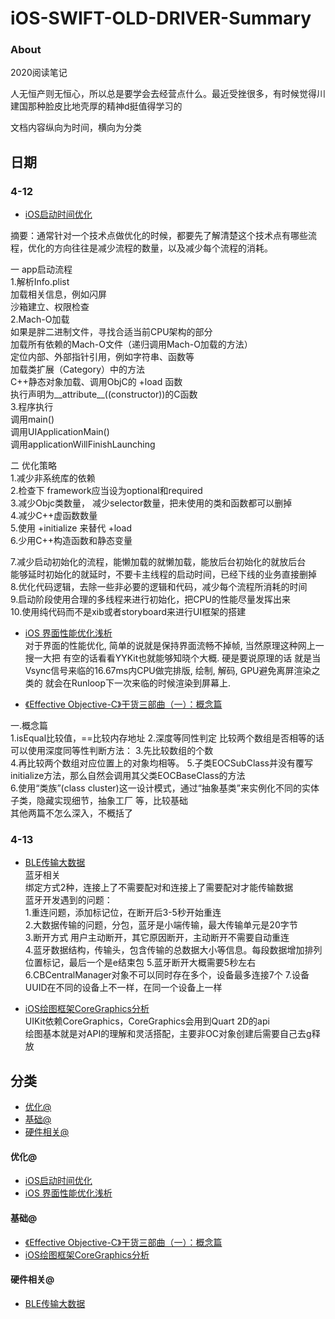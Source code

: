 # iOS-SWIFT-OLD-DRIVER-Summary

### About

2020阅读笔记  

人无恒产则无恒心，所以总是要学会去经营点什么。最近受挫很多，有时候觉得川建国那种脸皮比地壳厚的精神d挺值得学习的  

文档内容纵向为时间，横向为分类  

## 日期

### 4-12
* [iOS启动时间优化](http://www.zoomfeng.com/blog/launch-time.html)   

 摘要：通常针对一个技术点做优化的时候，都要先了解清楚这个技术点有哪些流程，优化的方向往往是减少流程的数量，以及减少每个流程的消耗。

一 app启动流程  
1.解析Info.plist  
加载相关信息，例如闪屏  
沙箱建立、权限检查  
2.Mach-O加载   
如果是胖二进制文件，寻找合适当前CPU架构的部分  
加载所有依赖的Mach-O文件（递归调用Mach-O加载的方法）  
定位内部、外部指针引用，例如字符串、函数等  
加载类扩展（Category）中的方法  
C++静态对象加载、调用ObjC的 +load 函数  
执行声明为__attribute__((constructor))的C函数  
3.程序执行  
调用main()  
调用UIApplicationMain()  
调用applicationWillFinishLaunching  

二 优化策略  
1.减少非系统库的依赖  
2.检查下 framework应当设为optional和required  
3.减少Objc类数量， 减少selector数量，把未使用的类和函数都可以删掉   
4.减少C++虚函数数量  
5.使用 +initialize 来替代 +load  
6.少用C++构造函数和静态变量     

7.减少启动初始化的流程，能懒加载的就懒加载，能放后台初始化的就放后台  
能够延时初始化的就延时，不要卡主线程的启动时间，已经下线的业务直接删掉  
8.优化代码逻辑，去除一些非必要的逻辑和代码，减少每个流程所消耗的时间  
9.启动阶段使用合理的多线程来进行初始化，把CPU的性能尽量发挥出来  
10.使用纯代码而不是xib或者storyboard来进行UI框架的搭建  

* [iOS 界面性能优化浅析](https://coderzsq.github.io/2018/07/iOS-%E7%95%8C%E9%9D%A2%E6%80%A7%E8%83%BD%E4%BC%98%E5%8C%96%E6%B5%85%E6%9E%90/)   
对于界面的性能优化, 简单的说就是保持界面流畅不掉帧, 当然原理这种网上一搜一大把   有空的话看看YYKit也就能够知晓个大概. 硬是要说原理的话   就是当Vsync信号来临的16.67ms内CPU做完排版, 绘制, 解码, GPU避免离屏渲染之类的   就会在Runloop下一次来临的时候渲染到屏幕上.  

* [《Effective Objective-C》干货三部曲（一）：概念篇](https://juejin.im/post/5a4f34226fb9a01cb0492016)   

一.概念篇  
1.isEqual比较值，==比较内存地址 
2.深度等同性判定 比较两个数组是否相等的话可以使用深度同等性判断方法：  3.先比较数组的个数  
4.再比较两个数组对应位置上的对象均相等。 
5.子类EOCSubClass并没有覆写initialize方法，那么自然会调用其父类EOCBaseClass的方法  
6.使用“类族”(class cluster)这一设计模式，通过“抽象基类”来实例化不同的实体子类，隐藏实现细节，抽象工厂
等，比较基础  
其他两篇不怎么深入，不概括了

### 4-13  

* [BLE传输大数据](https://www.jianshu.com/p/b71e9394a60a)  
蓝牙相关  
绑定方式2种，连接上了不需要配对和连接上了需要配对才能传输数据  
蓝牙开发遇到的问题：  
1.重连问题，添加标记位，在断开后3-5秒开始重连   
2.大数据传输的问题，分包，蓝牙是小端传输，最大传输单元是20字节  
3.断开方式 用户主动断开，其它原因断开，主动断开不需要自动重连  
4.蓝牙数据结构，传输头，包含传输的总数据大小等信息。每段数据增加排列位置标记，最后一个是e结束包
5.蓝牙断开大概需要5秒左右  
6.CBCentralManager对象不可以同时存在多个，设备最多连接7个
7.设备UUID在不同的设备上不一样，在同一个设备上一样

* [iOS绘图框架CoreGraphics分析](http://www.cocoachina.com/articles/20187)   
UIKit依赖CoreGraphics，CoreGraphics会用到Quart 2D的api  
绘图基本就是对API的理解和灵活搭配，主要非OC对象创建后需要自己去g释放

## 分类
- [优化@](#优化)
- [基础@](#基础)
- [硬件相关@](#硬件相关)

#### 优化@
* [iOS启动时间优化](http://www.zoomfeng.com/blog/launch-time.html) 
* [iOS 界面性能优化浅析](https://coderzsq.github.io/2018/07/iOS-%E7%95%8C%E9%9D%A2%E6%80%A7%E8%83%BD%E4%BC%98%E5%8C%96%E6%B5%85%E6%9E%90/) 

#### 基础@
* [《Effective Objective-C》干货三部曲（一）：概念篇](https://juejin.im/post/5a4f34226fb9a01cb0492016) 
* [iOS绘图框架CoreGraphics分析](http://www.cocoachina.com/articles/20187)   

#### 硬件相关@
* [BLE传输大数据](https://www.jianshu.com/p/b71e9394a60a)  
